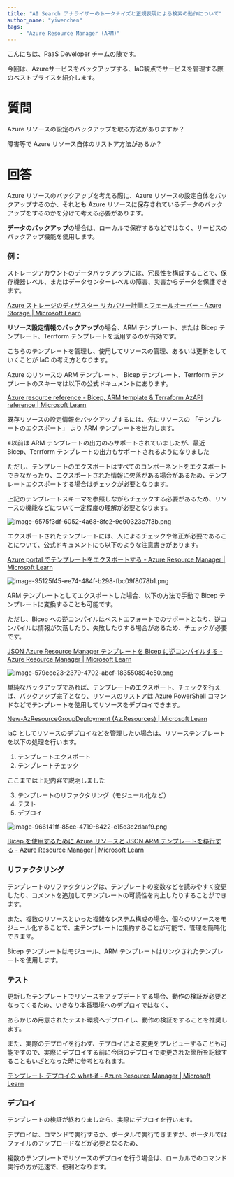 ```yaml
---
title: "AI Search アナライザーのトークナイズと正規表現による検索の動作について"
author_name: "yiwenchen"
tags:
    - "Azure Resource Manager (ARM)"
---
```

こんにちは、PaaS Developer チームの陳です。

今回は、Azureサービスをバックアップする、IaC観点でサービスを管理する際のベストプライスを紹介します。

# 質問

Azure リソースの設定のバックアップを取る方法がありますか？

障害等で Azure リソース自体のリストア方法があるか？

# 回答

Azure リソースのバックアップを考える際に、Azure リソースの設定自体をバックアップするのか、それとも Azure リソースに保存されているデータのバックアップをするのかを分けて考える必要があります。

**データのバックアップ**の場合は、ローカルで保存するなどではなく、サービスのパックアップ機能を使用します。

 ### 例：

ストレージアカウントのデータバックアップには、冗長性を構成することで、保存機器レベル、またはデータセンターレベルの障害、災害からデータを保護できます。

[Azure ストレージのディザスター リカバリー計画とフェールオーバー - Azure Storage | Microsoft Learn](https://learn.microsoft.com/ja-jp/azure/storage/common/storage-disaster-recovery-guidance?toc=%2Fazure%2Fstorage%2Fblobs%2Ftoc.json&bc=%2Fazure%2Fstorage%2Fblobs%2Fbreadcrumb%2Ftoc.json#plan-for-failover)

**リソース設定情報のバックアップ**の場合、ARM テンプレート、または Bicep テンプレート、Terrform テンプレートを活用するのが有効です。

こちらのテンプレートを管理し、使用してリソースの管理、あるいは更新をしていくことが IaC の考え方となります。

Azure のリソースの ARM テンプレート、 Bicep テンプレート、Terrform テンプレートのスキーマは以下の公式ドキュメントにあります。

[Azure resource reference - Bicep, ARM template & Terraform AzAPI reference | Microsoft Learn](https://learn.microsoft.com/en-us/azure/templates/)

既存リソースの設定情報をバックアップするには、先にリソースの 「テンプレートのエクスポート」 より ARM テンプレートを出力します。

※以前は ARM テンプレートの出力のみサポートされていましたが、最近 Bicep、Terrform テンプレートの出力もサポートされるようになりました

ただし、テンプレートのエクスポートはすべてのコンポーネントをエクスポートできなかったり、エクスポートされた情報に欠落がある場合があるため、テンプレートエクスポートする場合はチェックが必要となります。

上記のテンプレートスキーマを参照しながらチェックする必要があるため、リソースの機能などについて一定程度の理解が必要となります。

![image-6575f3df-6052-4a68-8fc2-9e90323e7f3b.png]({{site.baseurl}}/media/2025/04/image-6575f3df-6052-4a68-8fc2-9e90323e7f3b.png)

エクスポートされたテンプレートには、人によるチェックや修正が必要であることについて、公式ドキュメントにも以下のような注意書きがあります。

[Azure portal でテンプレートをエクスポートする - Azure Resource Manager | Microsoft Learn](https://learn.microsoft.com/ja-jp/azure/azure-resource-manager/templates/export-template-portal)

![image-95125f45-ee74-484f-b298-fbc09f8078b1.png]({{site.baseurl}}/media/2025/04/image-95125f45-ee74-484f-b298-fbc09f8078b1.png)


ARM テンプレートとしてエクスポートした場合、以下の方法で手動で Bicep テンプレートに変換することも可能です。

ただし、Bicep への逆コンパイルはベストエフォートでのサポートとなり、逆コンパイルは情報が欠落したり、失敗したりする場合があるため、チェックが必要です。

[JSON Azure Resource Manager テンプレートを Bicep に逆コンパイルする - Azure Resource Manager | Microsoft Learn](https://learn.microsoft.com/ja-jp/azure/azure-resource-manager/bicep/decompile?tabs=azure-cli#decompile-from-json-to-bicep)

![image-579ece23-2379-4702-abcf-183550894e50.png]({{site.baseurl}}/media/2025/04/image-579ece23-2379-4702-abcf-183550894e50.png)

単純なバックアップであれば、テンプレートのエクスポート、チェックを行えば、バックアップ完了となり、リソースのリストアは Azure PowerShell コマンドなどでテンプレートを使用してリソースをデプロイできます。

[New-AzResourceGroupDeployment (Az.Resources) | Microsoft Learn](https://learn.microsoft.com/ja-jp/powershell/module/az.resources/new-azresourcegroupdeployment?view=azps-0.10.0)

IaC としてリソースのデプロイなどを管理したい場合は、リソーステンプレートを以下の処理を行います。

1. テンプレートエクスポート
2. テンプレートチェック

ここまでは上記内容で説明しました

3. テンプレートのリファクタリング（モジュール化など）
4. テスト
5. デプロイ

![image-966141ff-85ce-4719-8422-e15e3c2daaf9.png]({{site.baseurl}}/media/2025/04/image-966141ff-85ce-4719-8422-e15e3c2daaf9.png)

[Bicep を使用するために Azure リソースと JSON ARM テンプレートを移行する - Azure Resource Manager | Microsoft Learn](https://learn.microsoft.com/ja-jp/azure/azure-resource-manager/bicep/migrate)

### リファクタリング

テンプレートのリファクタリングは、テンプレートの変数などを読みやすく変更したり、コメントを追加してテンプレートの可読性を向上したりすることができます。

また、複数のリソースといった複雑なシステム構成の場合、個々のリソースをモジュール化することで、主テンプレートに集約することが可能で、管理を簡略化できます。

Bicep テンプレートはモジュール、ARM テンプレートはリンクされたテンプレートを使用します。

### テスト

更新したテンプレートでリソースをアップデートする場合、動作の検証が必要となってくるため、いきなり本番環境へのデプロイではなく、

あらかじめ用意されたテスト環境へデプロイし、動作の検証をすることを推奨します。

また、実際のデプロイを行わず、デプロイによる変更をプレビューすることも可能ですので、実際にデプロイする前に今回のデプロイで変更された箇所を記録することもいざとなった時に参考となれます。

[テンプレート デプロイの what-if - Azure Resource Manager | Microsoft Learn](https://learn.microsoft.com/ja-jp/azure/azure-resource-manager/templates/deploy-what-if?tabs=azure-powershell)

### デプロイ

テンプレートの検証が終わりましたら、実際にデプロイを行います。

デプロイは、コマンドで実行するか、ポータルで実行できますが、ポータルではファイルのアップロードなどが必要となるため、

複数のテンプレートでリソースのデプロイを行う場合は、ローカルでのコマンド実行の方が迅速で、便利となります。


